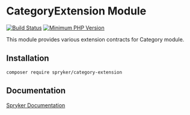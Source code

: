 # CategoryExtension Module
[![Build Status](https://travis-ci.org/spryker/category-extension.svg)](https://travis-ci.org/spryker/category-extension)
[![Minimum PHP Version](https://img.shields.io/badge/php-%3E%3D%207.3-8892BF.svg)](https://php.net/)

This module provides various extension contracts for Category module.

## Installation

```
composer require spryker/category-extension
```

## Documentation

[Spryker Documentation](https://academy.spryker.com/developing_with_spryker/module_guide/modules.html)

